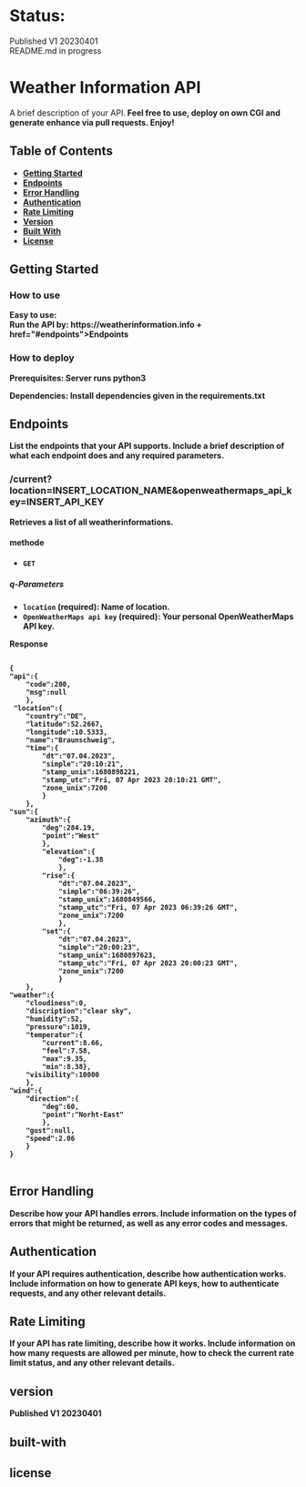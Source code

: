 # Status: 
Published V1 20230401 </br>
README.md in progress

<h1>Weather Information API</h1>
<p>A brief description of your API.<b>
Feel free to use, deploy on own CGI and generate enhance via pull requests. Enjoy! </p>
<h2>Table of Contents</h2>
<ul>
  <li><a href="#getting-started">Getting Started</a></li>
  <li><a href="#endpoints">Endpoints</a></li>
  <li><a href="#error-handling">Error Handling</a></li>
  <li><a href="#authentication">Authentication</a></li>
  <li><a href="#rate-limiting">Rate Limiting</a></li>
  <li><a href="#version">Version</a></li>
  <li><a href="#built-with">Built With</a></li>
  <li><a href="#license">License</a></li>
</ul>
<h2>Getting Started</h2>
<h3>How to use</h3>
<p>Easy to use: <br> 
Run the API by: https://weatherinformation.info + <a>href="#endpoints">Endpoints</a> </br>
</p>
<h3>How to deploy</h3>
<p>Prerequisites: Server runs python3 </br>
<p>Dependencies: Install dependencies given in the requirements.txt </br>
</p>
<h2>Endpoints</h2>
<p>List the endpoints that your API supports. Include a brief description of what each endpoint does and any required parameters. </p>
<h3>/current?location=INSERT_LOCATION_NAME&openweathermaps_api_key=INSERT_API_KEY</h3>
<p>Retrieves a list of all weatherinformations.</p>
<h4>methode</h4>
<ul>
  <li><code>GET</code></li>
</ul>
<h5>q-Parameters</h5>
<ul>
  <li><code>location</code> (required): Name of location.</li>
  <li><code>OpenWeatherMaps api key</code> (required): Your personal OpenWeatherMaps API key.</li>
</ul>
<p>Response</p>
<pre>
<code>
{
"api":{
    "code":200,
    "msg":null
    },
 "location":{
    "country":"DE",
    "latitude":52.2667,
    "longitude":10.5333,
    "name":"Braunschweig",
    "time":{
        "dt":"07.04.2023",
        "simple":"20:10:21",
        "stamp_unix":1680898221,
        "stamp_utc":"Fri, 07 Apr 2023 20:10:21 GMT",
        "zone_unix":7200
        }
    },
"sun":{
    "azimuth":{
        "deg":284.19,
        "point":"West"
        },
        "elevation":{
            "deg":-1.38
            },
        "rise":{
            "dt":"07.04.2023", 
            "simple":"06:39:26",
            "stamp_unix":1680849566,
            "stamp_utc":"Fri, 07 Apr 2023 06:39:26 GMT",
            "zone_unix":7200
            },
        "set":{
            "dt":"07.04.2023",
            "simple":"20:00:23",
            "stamp_unix":1680897623,
            "stamp_utc":"Fri, 07 Apr 2023 20:00:23 GMT",
            "zone_unix":7200
            }
    },
"weather":{
    "cloudiness":0,
    "discription":"clear sky",
    "humidity":52,
    "pressure":1019,
    "temperatur":{
        "current":8.66,
        "feel":7.58,
        "max":9.35,
        "min":8.38},
    "visibility":10000
    },
"wind":{
    "direction":{
        "deg":60,
        "point":"Norht-East"
        },
    "gust":null,
    "speed":2.06
    }
}
</code>
</pre>

<h2>Error Handling</h2>
<p>Describe how your API handles errors. Include information on the types of errors that might be returned, as well as any error codes and messages.</p>
<h2>Authentication</h2>
<p>If your API requires authentication, describe how authentication works. Include information on how to generate API keys, how to authenticate requests, and any other relevant details.</p>
<h2>Rate Limiting</h2>
<p>If your API has rate limiting, describe how it works. Include information on how many requests are allowed per minute, how to check the current rate limit status, and any other relevant details.</p>
<h2>version</h2>
<p>Published V1 20230401</p>
<h2>built-with</h2>
<h2>license</h2>
